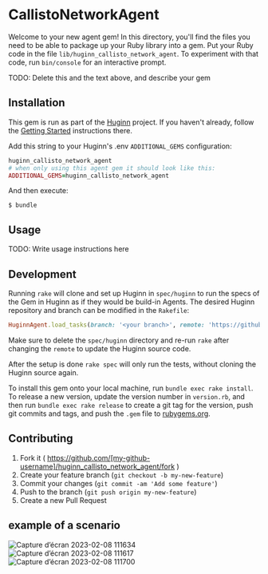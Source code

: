 # CallistoNetworkAgent

Welcome to your new agent gem! In this directory, you'll find the files you need to be able to package up your Ruby library into a gem. Put your Ruby code in the file `lib/huginn_callisto_network_agent`. To experiment with that code, run `bin/console` for an interactive prompt.

TODO: Delete this and the text above, and describe your gem

## Installation

This gem is run as part of the [Huginn](https://github.com/huginn/huginn) project. If you haven't already, follow the [Getting Started](https://github.com/huginn/huginn#getting-started) instructions there.

Add this string to your Huginn's .env `ADDITIONAL_GEMS` configuration:

```ruby
huginn_callisto_network_agent
# when only using this agent gem it should look like this:
ADDITIONAL_GEMS=huginn_callisto_network_agent
```

And then execute:

    $ bundle

## Usage

TODO: Write usage instructions here

## Development

Running `rake` will clone and set up Huginn in `spec/huginn` to run the specs of the Gem in Huginn as if they would be build-in Agents. The desired Huginn repository and branch can be modified in the `Rakefile`:

```ruby
HuginnAgent.load_tasks(branch: '<your branch>', remote: 'https://github.com/<github user>/huginn.git')
```

Make sure to delete the `spec/huginn` directory and re-run `rake` after changing the `remote` to update the Huginn source code.

After the setup is done `rake spec` will only run the tests, without cloning the Huginn source again.

To install this gem onto your local machine, run `bundle exec rake install`. To release a new version, update the version number in `version.rb`, and then run `bundle exec rake release` to create a git tag for the version, push git commits and tags, and push the `.gem` file to [rubygems.org](https://rubygems.org).

## Contributing

1. Fork it ( https://github.com/[my-github-username]/huginn_callisto_network_agent/fork )
2. Create your feature branch (`git checkout -b my-new-feature`)
3. Commit your changes (`git commit -am 'Add some feature'`)
4. Push to the branch (`git push origin my-new-feature`)
5. Create a new Pull Request

## example of a scenario
![Capture d’écran 2023-02-08 111634](https://user-images.githubusercontent.com/10907233/217501667-a5667b60-1187-4fc2-948f-f2ea48121c6f.jpg)
![Capture d’écran 2023-02-08 111617](https://user-images.githubusercontent.com/10907233/217501669-13f05b3c-9470-4cf0-8798-d2a66f2266e2.jpg)
![Capture d’écran 2023-02-08 111700](https://user-images.githubusercontent.com/10907233/217501662-3f631a54-fb17-4799-b42a-55db34203dfb.jpg)

